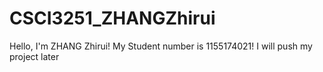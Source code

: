 # CSCI3251_ZHANGZhirui
Hello, I'm ZHANG Zhirui!
My Student number is 1155174021!
I will push my project later
